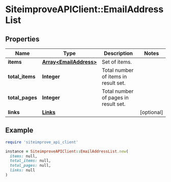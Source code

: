 # SiteimproveAPIClient::EmailAddressList

## Properties

| Name | Type | Description | Notes |
| ---- | ---- | ----------- | ----- |
| **items** | [**Array&lt;EmailAddress&gt;**](EmailAddress.md) | Set of items. |  |
| **total_items** | **Integer** | Total number of items in result set. |  |
| **total_pages** | **Integer** | Total number of pages in result set. |  |
| **links** | [**Links**](Links.md) |  | [optional] |

## Example

```ruby
require 'siteimprove_api_client'

instance = SiteimproveAPIClient::EmailAddressList.new(
  items: null,
  total_items: null,
  total_pages: null,
  links: null
)
```

